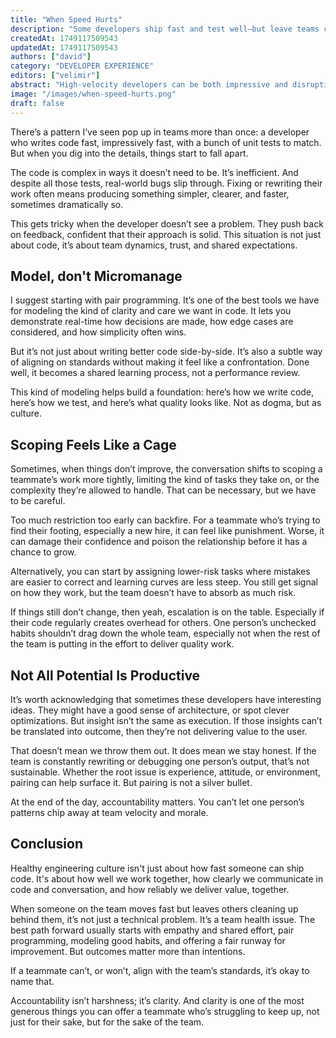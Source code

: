 ```yaml
---
title: "When Speed Hurts"
description: "Some developers ship fast and test well—but leave teams cleaning up behind them. This post explores how to lead with empathy, model good habits, and create space for growth without sacrificing quality or team trust."
createdAt: 1749117509543
updatedAt: 1749117509543
authors: ["david"]
category: "DEVELOPER EXPERIENCE"
editors: ["velimir"]
abstract: "High-velocity developers can be both impressive and disruptive. While their code moves fast and comes with plenty of tests, it often reveals deeper issues: unnecessary complexity, bugs that escape into production, and resistance to feedback. This post unpacks the hidden cost of unchecked speed and what it means for team health and trust. It advocates for pair programming as a tool for modeling thoughtful engineering—not micromanagement—and shares guidance on when to coach, when to scope work differently, and when to escalate. By anchoring accountability in empathy and clarity, teams can maintain high standards without creating fear or resentment. Ultimately, great engineering isn’t just about speed—it’s about how well we build together."
image: "/images/when-speed-hurts.png"
draft: false
---
```


There’s a pattern I’ve seen pop up in teams more than once: a developer who writes code fast, impressively fast, with a bunch of unit tests to match. But when you dig into the details, things start to fall apart.

The code is complex in ways it doesn’t need to be. It’s inefficient. And despite all those tests, real-world bugs slip through. Fixing or rewriting their work often means producing something simpler, clearer, and faster, sometimes dramatically so.

This gets tricky when the developer doesn’t see a problem. They push back on feedback, confident that their approach is solid. This situation is not just about code, it’s about team dynamics, trust, and shared expectations.

## Model, don't Micromanage

I suggest starting with pair programming. It’s one of the best tools we have for modeling the kind of clarity and care we want in code. It lets you demonstrate real-time how decisions are made, how edge cases are considered, and how simplicity often wins.

But it’s not just about writing better code side-by-side. It’s also a subtle way of aligning on standards without making it feel like a confrontation. Done well, it becomes a shared learning process, not a performance review.

This kind of modeling helps build a foundation: here’s how we write code, here’s how we test, and here’s what quality looks like. Not as dogma, but as culture.

## Scoping Feels Like a Cage

Sometimes, when things don’t improve, the conversation shifts to scoping a teammate’s work more tightly, limiting the kind of tasks they take on, or the complexity they’re allowed to handle. That can be necessary, but we have to be careful.

Too much restriction too early can backfire. For a teammate who’s trying to find their footing, especially a new hire, it can feel like punishment. Worse, it can damage their confidence and poison the relationship before it has a chance to grow.

Alternatively, you can start by assigning lower-risk tasks where mistakes are easier to correct and learning curves are less steep. You still get signal on how they work, but the team doesn’t have to absorb as much risk.

If things still don’t change, then yeah, escalation is on the table. Especially if their code regularly creates overhead for others. One person’s unchecked habits shouldn’t drag down the whole team, especially not when the rest of the team is putting in the effort to deliver quality work.

## Not All Potential Is Productive

It’s worth acknowledging that sometimes these developers have interesting ideas. They might have a good sense of architecture, or spot clever optimizations. But insight isn’t the same as execution. If those insights can’t be translated into outcome, then they’re not delivering value to the user.

That doesn’t mean we throw them out. It does mean we stay honest. If the team is constantly rewriting or debugging one person’s output, that’s not sustainable. Whether the root issue is experience, attitude, or environment, pairing can help surface it. But pairing is not a silver bullet.

At the end of the day, accountability matters. You can’t let one person’s patterns chip away at team velocity and morale.

## Conclusion

Healthy engineering culture isn't just about how fast someone can ship code. It's about how well we work together, how clearly we communicate in code and conversation, and how reliably we deliver value, together.

When someone on the team moves fast but leaves others cleaning up behind them, it’s not just a technical problem. It’s a team health issue. The best path forward usually starts with empathy and shared effort, pair programming, modeling good habits, and offering a fair runway for improvement. But outcomes matter more than intentions.

If a teammate can’t, or won’t, align with the team’s standards, it’s okay to name that. 

Accountability isn’t harshness; it’s clarity. And clarity is one of the most generous things you can offer a teammate who’s struggling to keep up, not just for their sake, but for the sake of the team.
